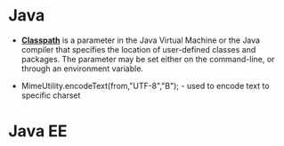 # Java

- [<b>Classpath</b>](https://en.wikipedia.org/wiki/Classpath_(Java)) is a parameter in the Java Virtual Machine or the Java compiler that specifies the location of user-defined classes and packages. The parameter may be set either on the command-line, or through an environment variable.

- MimeUtility.encodeText(from,"UTF-8","B");  - used to encode text to specific charset


# Java EE
